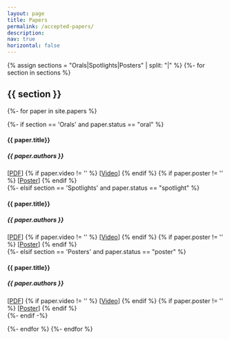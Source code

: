 ```yaml
---
layout: page
title: Papers
permalink: /accepted-papers/
description:
nav: true
horizontal: false
---
```



{% assign sections = "Orals|Spotlights|Posters" | split: "|" %}
{%- for section in sections %}
  <h2>{{ section }}</h2>
  {%- for paper in site.papers %}

  {%- if section == 'Orals' and paper.status == "oral" %}
<div class='paper'>
  <h4 class='pdf' id="{{ paper.id}}">
    <!-- <div class='pdf'>[<a href='../assets/pdf/{{ paper.pdf }}'>PDF</a>]</div> -->
    <!-- <div class='video'>[<a href='{{ paper.video }}'>Video</a>]</div> -->
    {{ paper.title}}
<!--     <a href='/accepted-papers#{{ paper.id}}'><div class="anchor"></div></a> -->
    <a href='{{ paper.forum }}'><div class="anchor"></div></a>
  </h4>
  <h5 style='font-style: italic;'>
    {{ paper.authors }}
  </h5>
  <span>[<a href='../assets/pdf/{{ paper.pdf }}'>PDF</a>]</span>
  {% if paper.video != '' %}
    <span>[<a href='{{ paper.video }}'>Video</a>]</span>
  {% endif %}
  {% if paper.poster != '' %}
    <span>[<a href='{{ paper.poster}}'>Poster</a>]</span>
  {% endif %}
<!--   <p>
    {{ paper.abstract }}
  </p> -->
</div>
  {%- elsif section == 'Spotlights' and paper.status == "spotlight" %}
<div class='paper'>
  <h4 class='pdf' id="{{ paper.id}}">
    <!-- <div class='pdf'>[<a href='../assets/pdf/{{ paper.pdf }}'>PDF</a>]</div> -->
    <!-- <div class='video'>[<a href='{{ paper.video }}'>Video</a>]</div> -->
    {{ paper.title}}
<!--     <a href='/accepted-papers#{{ paper.id}}'><div class="anchor"></div></a> -->
    <a href='{{ paper.forum }}'><div class="anchor"></div></a>
  </h4>
  <h5 style='font-style: italic;'>
    {{ paper.authors }}
  </h5>
  <span>[<a href='../assets/pdf/{{ paper.pdf }}'>PDF</a>]</span>
  {% if paper.video != '' %}
    <span>[<a href='{{ paper.video }}'>Video</a>]</span>
  {% endif %}
  {% if paper.poster != '' %}
    <span>[<a href='{{ paper.poster}}'>Poster</a>]</span>
  {% endif %}
<!-- 
  <p>
    {{ paper.abstract }}
  </p> -->
</div>
  {%- elsif section == 'Posters' and paper.status == "poster" %}
<div class='paper'>
  <h4 class='pdf' id="{{ paper.id}}">
    <!-- <div class='pdf'>[<a href='../assets/pdf/{{ paper.pdf }}'>PDF</a>]</div> -->
    <!-- <div class='video'>[<a href='{{ paper.video }}'>Video</a>]</div> -->
    {{ paper.title}}
<!--     <a href='/accepted-papers#{{ paper.id}}'><div class="anchor"></div></a> -->
    <a href='{{ paper.forum }}'><div class="anchor"></div></a>
  </h4>
  <h5 style='font-style: italic;'>
    {{ paper.authors }}
  </h5>
  <span>[<a href='../assets/pdf/{{ paper.pdf }}'>PDF</a>]</span>
  {% if paper.video != '' %}
    <span>[<a href='{{ paper.video }}'>Video</a>]</span>
  {% endif %}
  {% if paper.poster != '' %}
    <span>[<a href='{{ paper.poster}}'>Poster</a>]</span>
  {% endif %}
<!-- 
  <p>
    {{ paper.abstract }}
  </p> -->
</div>
  {%- endif -%}

  {%- endfor %}
{%- endfor %}
